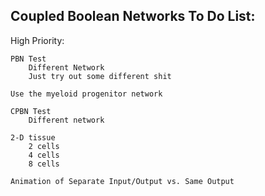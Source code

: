 ## Coupled Boolean Networks To Do List:

High Priority:

	PBN Test
		Different Network
		Just try out some different shit

    Use the myeloid progenitor network

	CPBN Test
		Different network

	2-D tissue
		2 cells
		4 cells
		8 cells
		
    Animation of Separate Input/Output vs. Same Output
